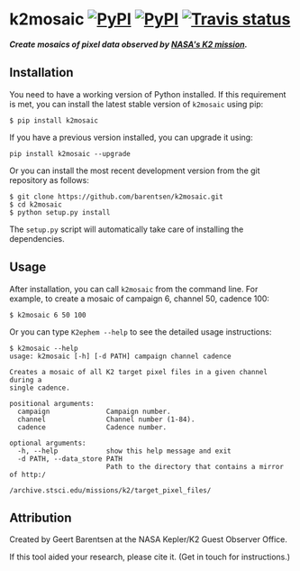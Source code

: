 # k2mosaic [![PyPI](http://img.shields.io/pypi/v/k2mosaic.svg)](https://pypi.python.org/pypi/K2ephem/) [![PyPI](http://img.shields.io/pypi/dm/k2mosaic.svg)](https://pypi.python.org/pypi/K2ephem/) [![Travis status](https://travis-ci.org/barentsen/k2mosaic.svg)](https://travis-ci.org/barentsen/k2mosaic)
***Create mosaics of pixel data observed by [NASA's K2 mission](http://keplerscience.arc.nasa.gov).***


## Installation
You need to have a working version of Python installed.
If this requirement is met, you can install the latest stable version
of `k2mosaic` using pip:
```
$ pip install k2mosaic
```
If you have a previous version installed, you can upgrade it using:
```
pip install k2mosaic --upgrade
```
Or you can install the most recent development version
from the git repository as follows:
```
$ git clone https://github.com/barentsen/k2mosaic.git
$ cd k2mosaic
$ python setup.py install
```
The `setup.py` script will automatically take care of installing the dependencies.

## Usage
After installation, you can call `k2mosaic` from the command line.
For example, to create a mosaic of campaign 6, channel 50, cadence 100:
```
$ k2mosaic 6 50 100
```

Or you can type `K2ephem --help` to see the detailed usage instructions:
```
$ k2mosaic --help                         
usage: k2mosaic [-h] [-d PATH] campaign channel cadence

Creates a mosaic of all K2 target pixel files in a given channel during a
single cadence.

positional arguments:
  campaign              Campaign number.
  channel               Channel number (1-84).
  cadence               Cadence number.

optional arguments:
  -h, --help            show this help message and exit
  -d PATH, --data_store PATH
                        Path to the directory that contains a mirror of http:/
                        /archive.stsci.edu/missions/k2/target_pixel_files/
```

## Attribution
Created by Geert Barentsen at the NASA Kepler/K2 Guest Observer Office.

If this tool aided your research, please cite it. (Get in touch for instructions.)